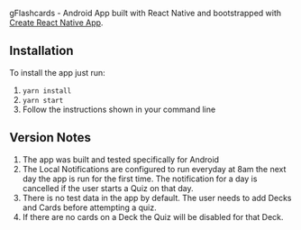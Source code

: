 gFlashcards - Android App built with React Native and bootstrapped with [Create React Native App](https://github.com/react-community/create-react-native-app).

## Installation

To install the app just run:

1. `yarn install`
2. `yarn start`
3. Follow the instructions shown in your command line

## Version Notes

1. The app was built and tested specifically for Android
2. The Local Notifications are configured to run everyday at 8am the next day the app is run for the first time. The notification for a day is cancelled if the user starts a Quiz on that day.
3. There is no test data in the app by default. The user needs to add Decks and Cards before attempting a quiz.
4. If there are no cards on a Deck the Quiz will be disabled for that Deck.